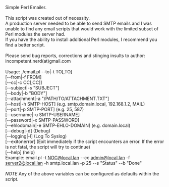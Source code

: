 Simple Perl Emailer.</br>
</br>
This script was created out of necessity.</br>
A production server needed to be able to send SMTP emails and I was unable to find any email scripts that would work with the limited subset of Perl modules the server had.</br>
If you have the ability to install additional Perl modules, I recommend you find a better script.</br>
</br>
Please send bug reports, corrections and stinging insults to author: incompetent.nerd(at)gmail.com</br>
</br>
Usage: ./email.pl --to|-t TO[,TO]<br>
  [--from|-f FROM]<br>
  [--cc|-c CC[,CC]]</br>
  [--subject|-s "SUBJECT"]</br>
  [--body|-b "BODY"]</br>
  [--attachment|-a "/PATH/TO/ATTACHMENT.TXT"]</br>
  [--host|-h SMTP-HOST] (e.g. smtp.domain.local, 192.168.1.2, MAIL)</br>
  [--port|-p SMTP-PORT] (e.g. 25, 587)</br>
  [--username|-u SMTP-USERNAME]</br>
  [--password|-x SMTP-PASSWORD]</br>
  [--ehlodomain|-e SMTP-EHLO-DOMAIN] (e.g. domain.local)</br>
  [--debug|-d] (Debug)</br>
  [--logging|-l] (Log To Syslog)</br>
  [--exitonerror] (Exit immediately if the script encounters an error. If the error is not fatal, the script will try to continue)</br>
  [--help] (help)</br>
  Example: email.pl -t NOC@local.lan --cc admin@local.lan -f server2@local.lan -h smtp.local.lan -p 25 --s "Status" --b "Done"</br>
  </br>
  *NOTE* Any of the above variables can be configured as defaults within the script.</br>
